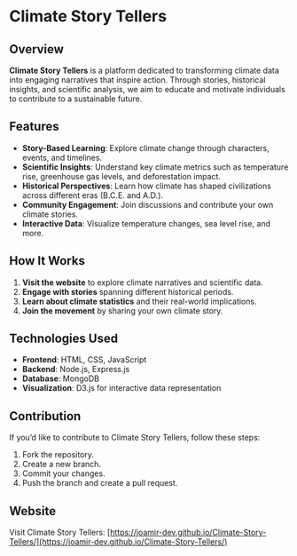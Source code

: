 # Climate Story Tellers

## Overview
**Climate Story Tellers** is a platform dedicated to transforming climate data into engaging narratives that inspire action. Through stories, historical insights, and scientific analysis, we aim to educate and motivate individuals to contribute to a sustainable future.

## Features
- **Story-Based Learning**: Explore climate change through characters, events, and timelines.
- **Scientific Insights**: Understand key climate metrics such as temperature rise, greenhouse gas levels, and deforestation impact.
- **Historical Perspectives**: Learn how climate has shaped civilizations across different eras (B.C.E. and A.D.).
- **Community Engagement**: Join discussions and contribute your own climate stories.
- **Interactive Data**: Visualize temperature changes, sea level rise, and more.

## How It Works
1. **Visit the website** to explore climate narratives and scientific data.
2. **Engage with stories** spanning different historical periods.
3. **Learn about climate statistics** and their real-world implications.
4. **Join the movement** by sharing your own climate story.

## Technologies Used
- **Frontend**: HTML, CSS, JavaScript
- **Backend**: Node.js, Express.js
- **Database**: MongoDB
- **Visualization**: D3.js for interactive data representation

## Contribution
If you’d like to contribute to Climate Story Tellers, follow these steps:
1. Fork the repository.
2. Create a new branch.
3. Commit your changes.
4. Push the branch and create a pull request.


## Website
Visit Climate Story Tellers: [https://joamir-dev.github.io/Climate-Story-Tellers/](https://joamir-dev.github.io/Climate-Story-Tellers/)
